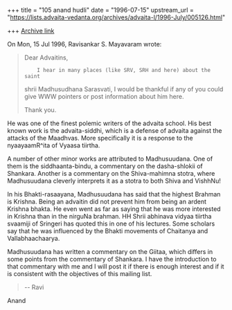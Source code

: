 +++
title = "105 anand hudli"
date = "1996-07-15"
upstream_url = "https://lists.advaita-vedanta.org/archives/advaita-l/1996-July/005126.html"

+++
[Archive link](https://lists.advaita-vedanta.org/archives/advaita-l/1996-July/005126.html)

On Mon, 15 Jul 1996, Ravisankar S. Mayavaram wrote:

> Dear Advaitins,
>
>         I hear in many places (like SRV, SRH and here) about the saint
> shrii Madhusudhana Sarasvati, I would be thankful if any of you could give
> WWW pointers or post information about him here.
>
> Thank you.

   He was one of the finest polemic writers of the advaita school. His
   best known work is the advaita-siddhi, which is a defense of advaita
  against the attacks of the Maadhvas. More specifically it is a response
  to the nyaayaamR^ita of Vyaasa tiirtha.

  A number of other minor works are attributed to Madhusuudana. One
  of them is the siddhaanta-bindu, a commentary on the dasha-shlokii of
  Shankara. Another is a commentary on the Shiva-mahimna stotra, where
  Madhusuudana cleverly interprets it as a stotra to both Shiva  and
  VishhNu!

  In his Bhakti-rasaayana, Madhusuudana has said that the highest
  Brahman is Krishna. Being an advaitin did not prevent him from being
 an ardent Krishna bhakta. He even went as far as saying that he was
 more interested in Krishna than in the nirguNa brahman. HH Shrii
 abhinava vidyaa tiirtha svaamiji of Sringeri has quoted this in one
 of his lectures.
 Some scholars say that he was influenced by the Bhakti movements of
 Chaitanya and Vallabhaachaarya.

  Madhusuudana has written a commentary on the Giitaa, which differs
  in some points from the commentary of Shankara. I have the introduction
  to that commentary with me and I will post it if there is enough
  interest and if it is consistent with the objectives of this mailing
  list.

> --
> Ravi
>

Anand

